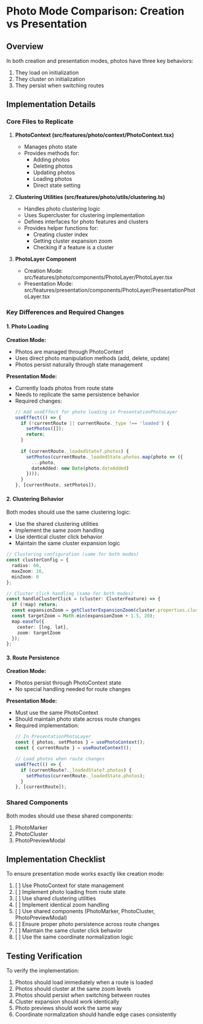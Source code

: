 # Photo Mode Comparison: Creation vs Presentation

## Overview

In both creation and presentation modes, photos have three key behaviors:
1. They load on initialization
2. They cluster on initialization
3. They persist when switching routes

## Implementation Details

### Core Files to Replicate

1. **PhotoContext (src/features/photo/context/PhotoContext.tsx)**
   - Manages photo state
   - Provides methods for:
     - Adding photos
     - Deleting photos
     - Updating photos
     - Loading photos
     - Direct state setting

2. **Clustering Utilities (src/features/photo/utils/clustering.ts)**
   - Handles photo clustering logic
   - Uses Supercluster for clustering implementation
   - Defines interfaces for photo features and clusters
   - Provides helper functions for:
     - Creating cluster index
     - Getting cluster expansion zoom
     - Checking if a feature is a cluster

3. **PhotoLayer Component**
   - Creation Mode: src/features/photo/components/PhotoLayer/PhotoLayer.tsx
   - Presentation Mode: src/features/presentation/components/PhotoLayer/PresentationPhotoLayer.tsx

### Key Differences and Required Changes

#### 1. Photo Loading

**Creation Mode:**
- Photos are managed through PhotoContext
- Uses direct photo manipulation methods (add, delete, update)
- Photos persist naturally through state management

**Presentation Mode:**
- Currently loads photos from route state
- Needs to replicate the same persistence behavior
- Required changes:
  ```typescript
  // Add useEffect for photo loading in PresentationPhotoLayer
  useEffect(() => {
    if (!currentRoute || currentRoute._type !== 'loaded') {
      setPhotos([]);
      return;
    }
    
    if (currentRoute._loadedState?.photos) {
      setPhotos(currentRoute._loadedState.photos.map(photo => ({
        ...photo,
        dateAdded: new Date(photo.dateAdded)
      })));
    }
  }, [currentRoute, setPhotos]);
  ```

#### 2. Clustering Behavior

Both modes should use the same clustering logic:
- Use the shared clustering utilities
- Implement the same zoom handling
- Use identical cluster click behavior
- Maintain the same cluster expansion logic

```typescript
// Clustering configuration (same for both modes)
const clusterConfig = {
  radius: 60,
  maxZoom: 16,
  minZoom: 0
};

// Cluster click handling (same for both modes)
const handleClusterClick = (cluster: ClusterFeature) => {
  if (!map) return;
  const expansionZoom = getClusterExpansionZoom(cluster.properties.cluster_id, clusteredItems);
  const targetZoom = Math.min(expansionZoom + 1.5, 20);
  map.easeTo({
    center: [lng, lat],
    zoom: targetZoom
  });
};
```

#### 3. Route Persistence

**Creation Mode:**
- Photos persist through PhotoContext state
- No special handling needed for route changes

**Presentation Mode:**
- Must use the same PhotoContext
- Should maintain photo state across route changes
- Required implementation:
  ```typescript
  // In PresentationPhotoLayer
  const { photos, setPhotos } = usePhotoContext();
  const { currentRoute } = useRouteContext();

  // Load photos when route changes
  useEffect(() => {
    if (currentRoute?._loadedState?.photos) {
      setPhotos(currentRoute._loadedState.photos);
    }
  }, [currentRoute]);
  ```

### Shared Components

Both modes should use these shared components:
1. PhotoMarker
2. PhotoCluster
3. PhotoPreviewModal

## Implementation Checklist

To ensure presentation mode works exactly like creation mode:

1. [ ] Use PhotoContext for state management
2. [ ] Implement photo loading from route state
3. [ ] Use shared clustering utilities
4. [ ] Implement identical zoom handling
5. [ ] Use shared components (PhotoMarker, PhotoCluster, PhotoPreviewModal)
6. [ ] Ensure proper photo persistence across route changes
7. [ ] Maintain the same cluster click behavior
8. [ ] Use the same coordinate normalization logic

## Testing Verification

To verify the implementation:
1. Photos should load immediately when a route is loaded
2. Photos should cluster at the same zoom levels
3. Photos should persist when switching between routes
4. Cluster expansion should work identically
5. Photo previews should work the same way
6. Coordinate normalization should handle edge cases consistently
